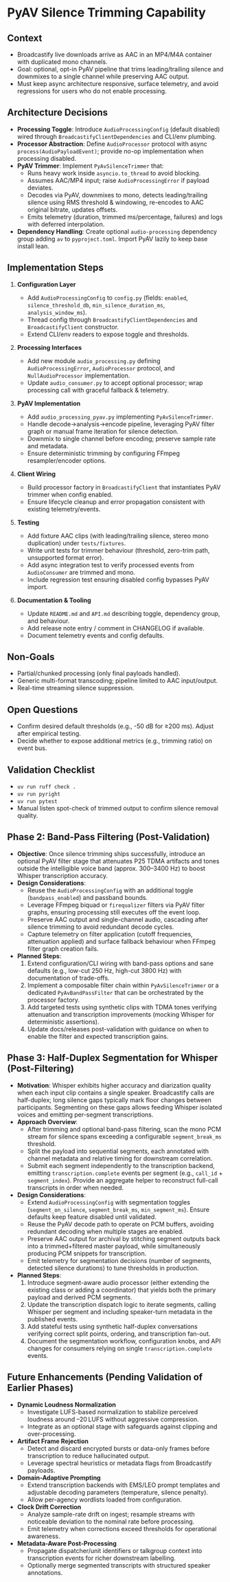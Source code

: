 # PyAV Silence Trimming Capability

## Context
- Broadcastify live downloads arrive as AAC in an MP4/M4A container with duplicated mono channels.
- Goal: optional, opt-in PyAV pipeline that trims leading/trailing silence and downmixes to a single channel while preserving AAC output.
- Must keep async architecture responsive, surface telemetry, and avoid regressions for users who do not enable processing.

## Architecture Decisions
- **Processing Toggle**: Introduce `AudioProcessingConfig` (default disabled) wired through `BroadcastifyClientDependencies` and CLI/env plumbing.
- **Processor Abstraction**: Define `AudioProcessor` protocol with async `process(AudioPayloadEvent)`; provide no-op implementation when processing disabled.
- **PyAV Trimmer**: Implement `PyAvSilenceTrimmer` that:
  - Runs heavy work inside `asyncio.to_thread` to avoid blocking.
  - Assumes AAC/MP4 input; raise `AudioProcessingError` if payload deviates.
  - Decodes via PyAV, downmixes to mono, detects leading/trailing silence using RMS threshold & windowing, re-encodes to AAC original bitrate, updates offsets.
  - Emits telemetry (duration, trimmed ms/percentage, failures) and logs with deferred interpolation.
- **Dependency Handling**: Create optional `audio-processing` dependency group adding `av` to `pyproject.toml`. Import PyAV lazily to keep base install lean.

## Implementation Steps
1. **Configuration Layer**
   - Add `AudioProcessingConfig` to `config.py` (fields: `enabled`, `silence_threshold_db`, `min_silence_duration_ms`, `analysis_window_ms`).
   - Thread config through `BroadcastifyClientDependencies` and `BroadcastifyClient` constructor.
   - Extend CLI/env readers to expose toggle and thresholds.

2. **Processing Interfaces**
   - Add new module `audio_processing.py` defining `AudioProcessingError`, `AudioProcessor` protocol, and `NullAudioProcessor` implementation.
   - Update `audio_consumer.py` to accept optional processor; wrap processing call with graceful fallback & telemetry.

3. **PyAV Implementation**
   - Add `audio_processing_pyav.py` implementing `PyAvSilenceTrimmer`.
   - Handle decode→analysis→encode pipeline, leveraging PyAV filter graph or manual frame iteration for silence detection.
   - Downmix to single channel before encoding; preserve sample rate and metadata.
   - Ensure deterministic trimming by configuring FFmpeg resampler/encoder options.

4. **Client Wiring**
   - Build processor factory in `BroadcastifyClient` that instantiates PyAV trimmer when config enabled.
   - Ensure lifecycle cleanup and error propagation consistent with existing telemetry/events.

5. **Testing**
   - Add fixture AAC clips (with leading/trailing silence, stereo mono duplication) under `tests/fixtures`.
   - Write unit tests for trimmer behaviour (threshold, zero-trim path, unsupported format error).
   - Add async integration test to verify processed events from `AudioConsumer` are trimmed and mono.
   - Include regression test ensuring disabled config bypasses PyAV import.

6. **Documentation & Tooling**
   - Update `README.md` and `API.md` describing toggle, dependency group, and behaviour.
   - Add release note entry / comment in CHANGELOG if available.
   - Document telemetry events and config defaults.

## Non-Goals
- Partial/chunked processing (only final payloads handled).
- Generic multi-format transcoding; pipeline limited to AAC input/output.
- Real-time streaming silence suppression.

## Open Questions
- Confirm desired default thresholds (e.g., -50 dB for ≥200 ms). Adjust after empirical testing.
- Decide whether to expose additional metrics (e.g., trimming ratio) on event bus.

## Validation Checklist
- `uv run ruff check .`
- `uv run pyright`
- `uv run pytest`
- Manual listen spot-check of trimmed output to confirm silence removal quality.

## Phase 2: Band-Pass Filtering (Post-Validation)
- **Objective**: Once silence trimming ships successfully, introduce an optional PyAV filter stage that attenuates P25 TDMA artifacts and tones outside the intelligible voice band (approx. 300–3400 Hz) to boost Whisper transcription accuracy.
- **Design Considerations**:
  - Reuse the `AudioProcessingConfig` with an additional toggle (`bandpass_enabled`) and passband bounds.
  - Leverage FFmpeg biquad or `firequalizer` filters via PyAV filter graphs, ensuring processing still executes off the event loop.
  - Preserve AAC output and single-channel audio, cascading after silence trimming to avoid redundant decode cycles.
  - Capture telemetry on filter application (cutoff frequencies, attenuation applied) and surface fallback behaviour when FFmpeg filter graph creation fails.
- **Planned Steps**:
  1. Extend configuration/CLI wiring with band-pass options and sane defaults (e.g., low-cut 250 Hz, high-cut 3800 Hz) with documentation of trade-offs.
  2. Implement a composable filter chain within `PyAvSilenceTrimmer` or a dedicated `PyAvBandPassFilter` that can be orchestrated by the processor factory.
  3. Add targeted tests using synthetic clips with TDMA tones verifying attenuation and transcription improvements (mocking Whisper for deterministic assertions).
  4. Update docs/releases post-validation with guidance on when to enable the filter and expected transcription gains.

## Phase 3: Half-Duplex Segmentation for Whisper (Post-Filtering)
- **Motivation**: Whisper exhibits higher accuracy and diarization quality when each input clip contains a single speaker. Broadcastify calls are half-duplex; long silence gaps typically mark floor changes between participants. Segmenting on these gaps allows feeding Whisper isolated voices and emitting per-segment transcriptions.
- **Approach Overview**:
  - After trimming and optional band-pass filtering, scan the mono PCM stream for silence spans exceeding a configurable `segment_break_ms` threshold.
  - Split the payload into sequential segments, each annotated with channel metadata and relative timing for downstream correlation.
  - Submit each segment independently to the transcription backend, emitting `transcription.complete` events per segment (e.g., `call_id` + `segment_index`). Provide an aggregate helper to reconstruct full-call transcripts in order when needed.
- **Design Considerations**:
  - Extend `AudioProcessingConfig` with segmentation toggles (`segment_on_silence`, `segment_break_ms`, `min_segment_ms`). Ensure defaults keep feature disabled until validated.
  - Reuse the PyAV decode path to operate on PCM buffers, avoiding redundant decoding when multiple stages are enabled.
  - Preserve AAC output for archival by stitching segment outputs back into a trimmed+filtered master payload, while simultaneously producing PCM snippets for transcription.
  - Emit telemetry for segmentation decisions (number of segments, detected silence durations) to tune thresholds in production.
- **Planned Steps**:
  1. Introduce segment-aware audio processor (either extending the existing class or adding a coordinator) that yields both the primary payload and derived PCM segments.
  2. Update the transcription dispatch logic to iterate segments, calling Whisper per segment and including speaker-turn metadata in the published events.
  3. Add stateful tests using synthetic half-duplex conversations verifying correct split points, ordering, and transcription fan-out.
  4. Document the segmentation workflow, configuration knobs, and API changes for consumers relying on single `transcription.complete` events.

## Future Enhancements (Pending Validation of Earlier Phases)
- **Dynamic Loudness Normalization**
  - Investigate LUFS-based normalization to stabilize perceived loudness around –20 LUFS without aggressive compression.
  - Integrate as an optional stage with safeguards against clipping and over-processing.
- **Artifact Frame Rejection**
  - Detect and discard encrypted bursts or data-only frames before transcription to reduce hallucinated output.
  - Leverage spectral heuristics or metadata flags from Broadcastify payloads.
- **Domain-Adaptive Prompting**
  - Extend transcription backends with EMS/LEO prompt templates and adjustable decoding parameters (temperature, silence penalty).
  - Allow per-agency wordlists loaded from configuration.
- **Clock Drift Correction**
  - Analyze sample-rate drift on ingest; resample streams with noticeable deviation to the nominal rate before processing.
  - Emit telemetry when corrections exceed thresholds for operational awareness.
- **Metadata-Aware Post-Processing**
  - Propagate dispatcher/unit identifiers or talkgroup context into transcription events for richer downstream labelling.
  - Optionally merge segmented transcripts with structured speaker annotations.
